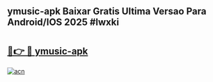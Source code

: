 ## ymusic-apk Baixar Gratis Ultima Versao Para Android/IOS 2025 #lwxki

# <h2><a href="https://ainizakaria.my?title=ymusic-apk&ref=20M">🔗👉 🔴 ymusic-apk</a></h2>

[![acn](https://github.com/user-attachments/assets/0f9c940e-d8b0-45ae-aac7-cd30a18b3e1c)](https://ainizakaria.my?title=ymusic-apk&ref=20M)

